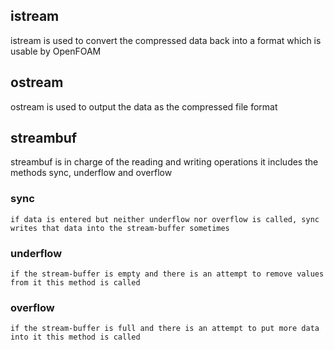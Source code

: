 ## istream
  istream is used to convert the compressed data back into a format which is usable by OpenFOAM


## ostream
  ostream is used to output the data as the compressed file format


## streambuf
  streambuf is in charge of the reading and writing operations
  it includes the methods sync, underflow and overflow
  
### sync
    if data is entered but neither underflow nor overflow is called, sync writes that data into the stream-buffer sometimes
### underflow
    if the stream-buffer is empty and there is an attempt to remove values from it this method is called
### overflow
    if the stream-buffer is full and there is an attempt to put more data into it this method is called
